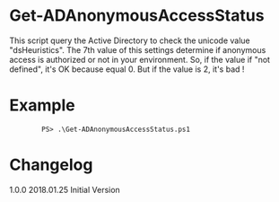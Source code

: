 # Get-ADAnonymousAccessStatus

This script query the Active Directory to check the unicode value "dsHeuristics".
The 7th value of this settings determine if anonymous access is authorized or not in your environment.
So, if the value if "not defined", it's OK because equal 0. But if the value is 2, it's bad !
		 
# Example

```
        PS> .\Get-ADAnonymousAccessStatus.ps1
```

# Changelog
	        
1.0.0 	2018.01.25
        Initial Version